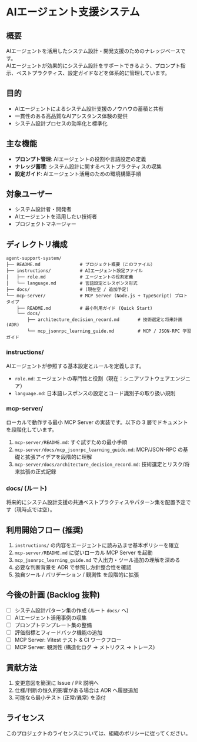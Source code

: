 # AIエージェント支援システム

## 概要
AIエージェントを活用したシステム設計・開発支援のためのナレッジベースです。  
AIエージェントが効果的にシステム設計をサポートできるよう、プロンプト指示、ベストプラクティス、設定ガイドなどを体系的に管理しています。

## 目的
- AIエージェントによるシステム設計支援のノウハウの蓄積と共有
- 一貫性のある高品質なAIアシスタンス体験の提供
- システム設計プロセスの効率化と標準化

## 主な機能
- **プロンプト管理**: AIエージェントの役割や言語設定の定義
- **ナレッジ蓄積**: システム設計に関するベストプラクティスの収集
- **設定ガイド**: AIエージェント活用のための環境構築手順

## 対象ユーザー
- システム設計者・開発者
- AIエージェントを活用したい技術者
- プロジェクトマネージャー

## ディレクトリ構成

```
agent-support-system/
├── README.md               # プロジェクト概要（このファイル）
├── instructions/           # AIエージェント設定ファイル
│   ├── role.md             # エージェントの役割定義
│   └── language.md         # 言語設定とレスポンス形式
├── docs/                   # (現在空 / 追加予定)
└── mcp-server/             # MCP Server (Node.js + TypeScript) プロトタイプ
    ├── README.md           # 最小利用ガイド (Quick Start)
    └── docs/
        ├── architecture_decision_record.md       # 技術選定と将来計画 (ADR)
        └── mcp_jsonrpc_learning_guide.md         # MCP / JSON-RPC 学習ガイド
```

### instructions/
AIエージェントが参照する基本設定とルールを定義します。
- `role.md`: エージェントの専門性と役割（現在：シニアソフトウェアエンジニア）
- `language.md`: 日本語レスポンスの設定とコード識別子の取り扱い規則

### mcp-server/
ローカルで動作する最小 MCP Server の実装です。以下の 3 層でドキュメントを段階化しています。
1. `mcp-server/README.md`: すぐ試すための最小手順
2. `mcp-server/docs/mcp_jsonrpc_learning_guide.md`: MCP/JSON-RPC の基礎と拡張アイデアを段階的に理解
3. `mcp-server/docs/architecture_decision_record.md`: 技術選定とリスク/将来拡張の正式記録

### docs/ (ルート)
将来的にシステム設計支援の共通ベストプラクティスやパターン集を配置予定です（現時点では空）。

## 利用開始フロー (推奨)
1. `instructions/` の内容をエージェントに読み込ませ基本ポリシーを確立
2. `mcp-server/README.md` に従いローカル MCP Server を起動
3. `mcp_jsonrpc_learning_guide.md` で入出力・ツール追加の理解を深める
4. 必要な判断背景を ADR で参照し方針整合性を確認
5. 独自ツール / バリデーション / 観測性 を段階的に拡張

## 今後の計画 (Backlog 抜粋)
- [ ] システム設計パターン集の作成 (ルート `docs/` へ)
- [ ] AIエージェント活用事例の収集
- [ ] プロンプトテンプレート集の整備
- [ ] 評価指標とフィードバック機能の追加
- [ ] MCP Server: Vitest テスト & CI ワークフロー
- [ ] MCP Server: 観測性 (構造化ログ → メトリクス → トレース)

## 貢献方法
1. 変更意図を簡潔に Issue / PR 説明へ
2. 仕様/判断の恒久的影響がある場合は ADR へ履歴追加
3. 可能なら最小テスト (正常/異常) を添付

## ライセンス
このプロジェクトのライセンスについては、組織のポリシーに従ってください。
